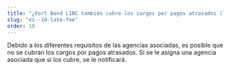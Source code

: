 ```yaml
---
title: "¿Fort Bend LINC también cubre los cargos por pagos atrasados (late fees)?"
slug: "es--10-late-fee"
order: 10
---
```


Debido a los diferentes requisitos de las agencias asociadas, es posible que no se cubran los cargos por pagos atrasados. Si se le asigna una agencia asociada que sí los cubre, se le notificará.